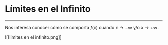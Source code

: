 # Límites en el Infinito
***
Nos interesa conocer cómo se comporta $f(x)$ cuando $x \rightarrow -\infty$ y/o  $x \rightarrow +\infty$.

![[limites en el infinito.png]]